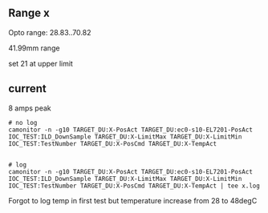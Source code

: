 ## Range x
Opto range: 28.83..70.82

41.99mm range

set 21 at upper limit


## current
8 amps peak

```
# no log
camonitor -n -g10 TARGET_DU:X-PosAct TARGET_DU:ec0-s10-EL7201-PosAct IOC_TEST:ILD_DownSample TARGET_DU:X-LimitMax TARGET_DU:X-LimitMin IOC_TEST:TestNumber TARGET_DU:X-PosCmd TARGET_DU:X-TempAct


# log
camonitor -n -g10 TARGET_DU:X-PosAct TARGET_DU:ec0-s10-EL7201-PosAct IOC_TEST:ILD_DownSample TARGET_DU:X-LimitMax TARGET_DU:X-LimitMin IOC_TEST:TestNumber TARGET_DU:X-PosCmd TARGET_DU:X-TempAct | tee x.log

```

Forgot to log temp in first test but temperature increase from 28 to 48degC
